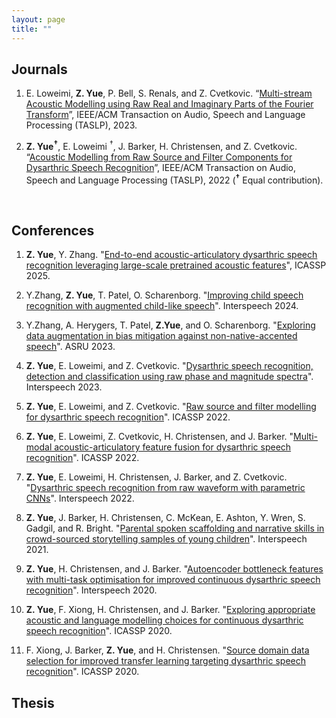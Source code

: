 ```yaml
---
layout: page
title: ""
---
```




## Journals ##

1. E. Loweimi, **Z. Yue**, P. Bell, S. Renals, and Z. Cvetkovic. “[Multi-stream Acoustic
Modelling using Raw Real and Imaginary Parts of the Fourier Transform](https://ieeexplore.ieee.org/abstract/document/10026604)”, IEEE/ACM
Transaction on Audio, Speech and Language Processing (TASLP), 2023.

2. **Z. Yue<sup>&#8224;</sup>**, E. Loweimi <sup>&#8224;</sup>, J. Barker, H. Christensen, and Z. Cvetkovic. “[Acoustic
Modelling from Raw Source and Filter Components for Dysarthric Speech Recognition](https://ieeexplore.ieee.org/document/9900378)”,
IEEE/ACM Transaction on Audio, Speech and Language Processing (TASLP), 2022
(**<sup>&#8224;</sup>** Equal contribution).


<br>

## Conferences ##

1. **Z. Yue**, Y. Zhang. "[End-to-end acoustic-articulatory dysarthric speech recognition leveraging large-scale pretrained acoustic features](https://ieeexplore.ieee.org/abstract/document/10888412)", ICASSP 2025.

2. Y.Zhang, **Z. Yue**, T. Patel, O. Scharenborg. "[Improving child speech recognition with augmented child-like speech]()". Interspeech 2024.

3. Y.Zhang, A. Herygers, T. Patel, **Z.Yue**, and O. Scharenborg. "[Exploring data augmentation in bias mitigation against non-native-accented speech](https://arxiv.org/abs/2406.10284)". ASRU 2023.

4. **Z. Yue**, E. Loweimi, and Z. Cvetkovic. "[Dysarthric speech recognition, detection and classification using raw phase and magnitude spectra](https://ieeexplore.ieee.org/abstract/document/10389756)". Interspeech 2023. 

5. **Z. Yue**, E. Loweimi, and Z. Cvetkovic. "[Raw source and filter modelling for dysarthric speech recognition](https://ieeexplore.ieee.org/document/9746553)". ICASSP 2022.

6. **Z. Yue**, E. Loweimi, Z. Cvetkovic, H. Christensen, and J. Barker. "[Multi-modal acoustic-articulatory feature fusion for dysarthric speech recognition](https://ieeexplore.ieee.org/document/9746855)". ICASSP 2022.

7. **Z. Yue**, E. Loweimi, H. Christensen, J. Barker, and Z. Cvetkovic. "[Dysarthric speech recognition from raw waveform with parametric CNNs](https://www.isca-speech.org/archive/interspeech_2022/yue22_interspeech.html)". Interspeech 2022.

8. **Z. Yue**, J. Barker, H. Christensen, C. McKean, E. Ashton, Y. Wren, S. Gadgil, and R. Bright. "[Parental spoken scaffolding and narrative skills in crowd-sourced storytelling samples of young children](https://eprints.whiterose.ac.uk/id/eprint/181592/)". Interspeech 2021.

9. **Z. Yue**, H. Christensen, and J. Barker. "[Autoencoder bottleneck features with multi-task optimisation for improved continuous dysarthric speech recognition](https://eprints.whiterose.ac.uk/id/eprint/164230/)". Interspeech 2020.

10. **Z. Yue**, F. Xiong, H. Christensen, and J. Barker. "[Exploring appropriate acoustic and language modelling choices for continuous dysarthric speech recognition](https://ieeexplore.ieee.org/abstract/document/9054343)". ICASSP 2020.

11. F. Xiong,  J. Barker, **Z. Yue**, and H. Christensen. "[Source domain data selection for improved transfer learning targeting dysarthric speech recognition](https://ieeexplore.ieee.org/abstract/document/9054694)". ICASSP 2020.

## Thesis ##
